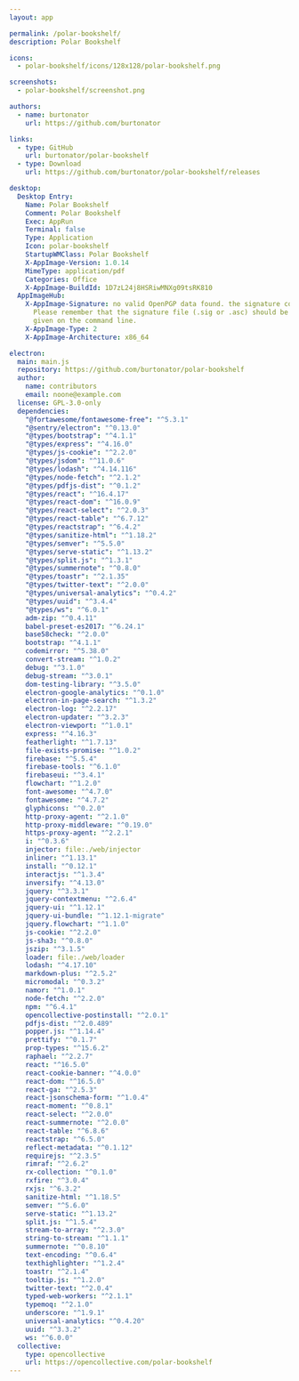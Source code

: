 ```yaml
---
layout: app

permalink: /polar-bookshelf/
description: Polar Bookshelf

icons:
  - polar-bookshelf/icons/128x128/polar-bookshelf.png

screenshots:
  - polar-bookshelf/screenshot.png

authors:
  - name: burtonator
    url: https://github.com/burtonator

links:
  - type: GitHub
    url: burtonator/polar-bookshelf
  - type: Download
    url: https://github.com/burtonator/polar-bookshelf/releases

desktop:
  Desktop Entry:
    Name: Polar Bookshelf
    Comment: Polar Bookshelf
    Exec: AppRun
    Terminal: false
    Type: Application
    Icon: polar-bookshelf
    StartupWMClass: Polar Bookshelf
    X-AppImage-Version: 1.0.14
    MimeType: application/pdf
    Categories: Office
    X-AppImage-BuildId: 1D7zL24j8HSRiwMNXg09tsRK810
  AppImageHub:
    X-AppImage-Signature: no valid OpenPGP data found. the signature could not be verified.
      Please remember that the signature file (.sig or .asc) should be the first file
      given on the command line.
    X-AppImage-Type: 2
    X-AppImage-Architecture: x86_64

electron:
  main: main.js
  repository: https://github.com/burtonator/polar-bookshelf
  author:
    name: contributors
    email: noone@example.com
  license: GPL-3.0-only
  dependencies:
    "@fortawesome/fontawesome-free": "^5.3.1"
    "@sentry/electron": "^0.13.0"
    "@types/bootstrap": "^4.1.1"
    "@types/express": "^4.16.0"
    "@types/js-cookie": "^2.2.0"
    "@types/jsdom": "^11.0.6"
    "@types/lodash": "^4.14.116"
    "@types/node-fetch": "^2.1.2"
    "@types/pdfjs-dist": "^0.1.2"
    "@types/react": "^16.4.17"
    "@types/react-dom": "^16.0.9"
    "@types/react-select": "^2.0.3"
    "@types/react-table": "^6.7.12"
    "@types/reactstrap": "^6.4.2"
    "@types/sanitize-html": "^1.18.2"
    "@types/semver": "^5.5.0"
    "@types/serve-static": "^1.13.2"
    "@types/split.js": "^1.3.1"
    "@types/summernote": "^0.8.0"
    "@types/toastr": "^2.1.35"
    "@types/twitter-text": "^2.0.0"
    "@types/universal-analytics": "^0.4.2"
    "@types/uuid": "^3.4.4"
    "@types/ws": "^6.0.1"
    adm-zip: "^0.4.11"
    babel-preset-es2017: "^6.24.1"
    base58check: "^2.0.0"
    bootstrap: "^4.1.1"
    codemirror: "^5.38.0"
    convert-stream: "^1.0.2"
    debug: "^3.1.0"
    debug-stream: "^3.0.1"
    dom-testing-library: "^3.5.0"
    electron-google-analytics: "^0.1.0"
    electron-in-page-search: "^1.3.2"
    electron-log: "^2.2.17"
    electron-updater: "^3.2.3"
    electron-viewport: "^1.0.1"
    express: "^4.16.3"
    featherlight: "^1.7.13"
    file-exists-promise: "^1.0.2"
    firebase: "^5.5.4"
    firebase-tools: "^6.1.0"
    firebaseui: "^3.4.1"
    flowchart: "^1.2.0"
    font-awesome: "^4.7.0"
    fontawesome: "^4.7.2"
    glyphicons: "^0.2.0"
    http-proxy-agent: "^2.1.0"
    http-proxy-middleware: "^0.19.0"
    https-proxy-agent: "^2.2.1"
    i: "^0.3.6"
    injector: file:./web/injector
    inliner: "^1.13.1"
    install: "^0.12.1"
    interactjs: "^1.3.4"
    inversify: "^4.13.0"
    jquery: "^3.3.1"
    jquery-contextmenu: "^2.6.4"
    jquery-ui: "^1.12.1"
    jquery-ui-bundle: "^1.12.1-migrate"
    jquery.flowchart: "^1.1.0"
    js-cookie: "^2.2.0"
    js-sha3: "^0.8.0"
    jszip: "^3.1.5"
    loader: file:./web/loader
    lodash: "^4.17.10"
    markdown-plus: "^2.5.2"
    micromodal: "^0.3.2"
    namor: "^1.0.1"
    node-fetch: "^2.2.0"
    npm: "^6.4.1"
    opencollective-postinstall: "^2.0.1"
    pdfjs-dist: "^2.0.489"
    popper.js: "^1.14.4"
    prettify: "^0.1.7"
    prop-types: "^15.6.2"
    raphael: "^2.2.7"
    react: "^16.5.0"
    react-cookie-banner: "^4.0.0"
    react-dom: "^16.5.0"
    react-ga: "^2.5.3"
    react-jsonschema-form: "^1.0.4"
    react-moment: "^0.8.1"
    react-select: "^2.0.0"
    react-summernote: "^2.0.0"
    react-table: "^6.8.6"
    reactstrap: "^6.5.0"
    reflect-metadata: "^0.1.12"
    requirejs: "^2.3.5"
    rimraf: "^2.6.2"
    rx-collection: "^0.1.0"
    rxfire: "^3.0.4"
    rxjs: "^6.3.2"
    sanitize-html: "^1.18.5"
    semver: "^5.6.0"
    serve-static: "^1.13.2"
    split.js: "^1.5.4"
    stream-to-array: "^2.3.0"
    string-to-stream: "^1.1.1"
    summernote: "^0.8.10"
    text-encoding: "^0.6.4"
    texthighlighter: "^1.2.4"
    toastr: "^2.1.4"
    tooltip.js: "^1.2.0"
    twitter-text: "^2.0.4"
    typed-web-workers: "^2.1.1"
    typemoq: "^2.1.0"
    underscore: "^1.9.1"
    universal-analytics: "^0.4.20"
    uuid: "^3.3.2"
    ws: "^6.0.0"
  collective:
    type: opencollective
    url: https://opencollective.com/polar-bookshelf
---
```


